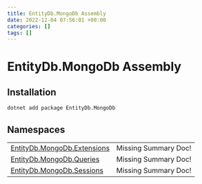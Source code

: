 ```yaml
---
title: EntityDb.MongoDb Assembly
date: 2022-12-04 07:56:01 +00:00
categories: []
tags: []
---
```


# EntityDb.MongoDb Assembly
## Installation
```sh
dotnet add package EntityDb.MongoDb
```
## Namespaces
<table><tr><td><a href='dotnet./entitydb.mongodb.extensions'>EntityDb.MongoDb.Extensions</a></td><td>Missing Summary Doc!</td></tr><tr><td><a href='dotnet./entitydb.mongodb.queries'>EntityDb.MongoDb.Queries</a></td><td>Missing Summary Doc!</td></tr><tr><td><a href='dotnet./entitydb.mongodb.sessions'>EntityDb.MongoDb.Sessions</a></td><td>Missing Summary Doc!</td></tr></table>
